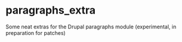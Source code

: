 paragraphs_extra
================

Some neat extras for the Drupal paragraphs module (experimental, in preparation for patches)
